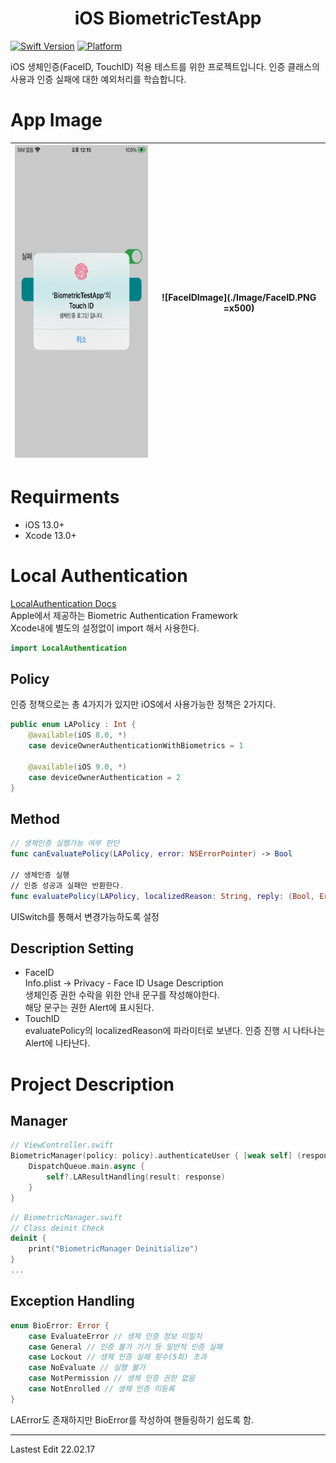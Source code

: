 <h1 align="center">
    iOS BiometricTestApp
</h1>

[![Swift Version][swift-image]](https://swift.org/)
[![Platform][Platform-image]](https://developer.apple.com/kr/ios/)

[swift-image]:https://img.shields.io/badge/swift-5.5.2-orange.svg?style=flat
[Platform-image]: https://img.shields.io/badge/Platform-ios-blue.svg?style=flat

iOS 생체인증(FaceID, TouchID) 적용 테스트를 위한 프로젝트입니다.
인증 클래스의 사용과 인증 실패에 대한 예외처리를 학습합니다.

# App Image
<center>

|<img src="./Image/TouchID.PNG" alt="TouchID" height="500"/> | ![FaceIDImage](./Image/FaceID.PNG =x500) </div> | 
| - | - |   

</center>

# Requirments
- iOS 13.0+
- Xcode 13.0+

# Local Authentication
[LocalAuthentication Docs](https://developer.apple.com/documentation/localauthentication/)   
Apple에서 제공하는 Biometric Authentication Framework   
Xcode내에 별도의 설정없이 import 해서 사용한다.
``` Swift
import LocalAuthentication
```

## Policy
인증 정책으로는 총 4가지가 있지만 iOS에서 사용가능한 정책은 2가지다.
``` Swift
public enum LAPolicy : Int {
    @available(iOS 8.0, *)
    case deviceOwnerAuthenticationWithBiometrics = 1

    @available(iOS 9.0, *)
    case deviceOwnerAuthentication = 2
}
```

## Method
``` Swift
// 생체인증 실행가능 여부 판단
func canEvaluatePolicy(LAPolicy, error: NSErrorPointer) -> Bool

// 생체인증 실행
// 인증 성공과 실패만 반환한다.
func evaluatePolicy(LAPolicy, localizedReason: String, reply: (Bool, Error?) -> Void)
```
UISwitch를 통해서 변경가능하도록 설정

## Description Setting
- FaceID   
    Info.plist -> Privacy - Face ID Usage Description   
    생체인증 권한 수락을 위한 안내 문구를 작성해야한다.   
    해당 문구는 권한 Alert에 표시된다.
- TouchID   
    evaluatePolicy의 localizedReason에 파라미터로 보낸다.
    인증 진행 시 나타나는 Alert에 나타난다.

# Project Description

## Manager
``` Swift
// ViewController.swift
BiometricManager(policy: policy).authenticateUser { [weak self] (response) in
    DispatchQueue.main.async {
        self?.LAResultHandling(result: response)
    }
}
```
``` Swift
// BiometricManager.swift
// Class deinit Check
deinit {
    print("BiometricManager Deinitialize")
}
...
```


## Exception Handling

``` Swift
enum BioError: Error {
    case EvaluateError // 생체 인증 정보 미일치
    case General // 인증 불가 기기 등 일반적 인증 실패
    case Lockout // 생체 인증 실패 횟수(5회) 초과
    case NoEvaluate // 실행 불가
    case NotPermission // 생체 인증 권한 없음
    case NotEnrolled // 생체 인증 미등록
}
```
LAError도 존재하지만 BioError를 작성하여 핸들링하기 쉽도록 함.

---

Lastest Edit 22.02.17